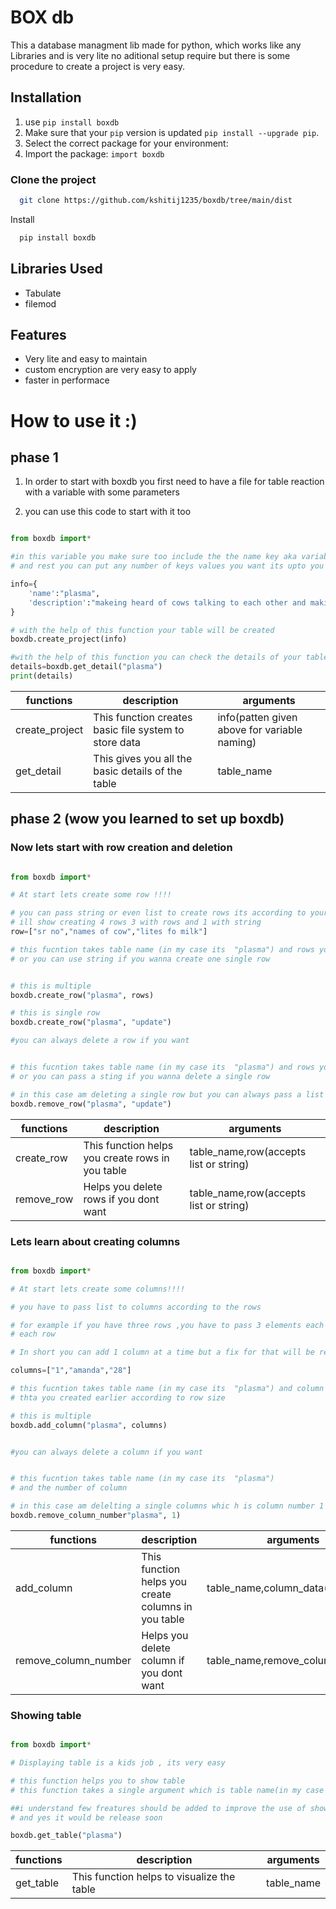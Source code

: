 # BOX db

This a database managment lib made for python, which works like any Libraries and is very lite
no aditional setup require but there is some procedure to create a project is very easy.

## Installation

1. use `pip install boxdb`
2. Make sure that your `pip` version is updated `pip install --upgrade pip`. 
3. Select the correct package for your environment:
4. Import the package: ``import boxdb``

### Clone the project

```bash
  git clone https://github.com/kshitij1235/boxdb/tree/main/dist
```

Install

```bash
  pip install boxdb
```

## Libraries Used

- Tabulate
- filemod


## Features

- Very lite and easy to maintain
- custom encryption are very easy to apply
- faster in performace


# How to use it :)



## phase 1 


1) In order to start with boxdb you first need to have a file for table reaction with a 
   variable with some  parameters

2) you can use this code to start with it too 


```python

from boxdb import*

#in this variable you make sure too include the the name key aka variable as it will be your table name 
# and rest you can put any number of keys values you want its upto you 

info={
    'name':"plasma",      
    'description':"makeing heard of cows talking to each other and making things more brigth for the world to take stem"
}

# with the help of this function your table will be created 
boxdb.create_project(info)

#with the help of this function you can check the details of your table which  you stored
details=boxdb.get_detail("plasma")
print(details)

```



| functions         | description        | arguments |
| ----------------- | -------------------|-----------|
| create_project | This function creates basic file system to store data|info(patten given above for variable naming)|
| get_detail| This gives you all the basic details of the table |table_name|


## phase 2 (wow you learned to set up boxdb)

 ### Now  lets start with row creation and deletion



```python

from boxdb import*

# At start lets create some row !!!!

# you can pass string or even list to create rows its according to your wish
# ill show creating 4 rows 3 with rows and 1 with string
row=["sr no","names of cow","lites fo milk"]

# this fucntion takes table name (in my case its  "plasma") and rows you can pass list if you have many rows 
# or you can use string if you wanna create one single row 


# this is multiple 
boxdb.create_row("plasma", rows)

# this is single row 
boxdb.create_row("plasma", "update")

#you can always delete a row if you want


# this fucntion takes table name (in my case its  "plasma") and rows you can pass list if you have many rows to delete
# or you can pass a sting if you wanna delete a single row

# in this case am deleting a single row but you can always pass a list to
boxdb.remove_row("plasma", "update")


```

| functions         | description        | arguments |
| ----------------- | -------------------|-----------|
| create_row | This function helps you create rows in you table|table_name,row(accepts list or string)|
| remove_row| Helps you delete rows if you dont want |table_name,row(accepts list or string)|

### Lets learn about creating columns


```python

from boxdb import*

# At start lets create some columns!!!!

# you have to pass list to columns according to the rows 

# for example if you have three rows ,you have to pass 3 elements each elements gets added to 
# each row 

# In short you can add 1 column at a time but a fix for that will be realease soon too 

columns=["1","amanda","28"]

# this fucntion takes table name (in my case its  "plasma") and column you have to  pass list 
# thta you created earlier according to row size 

# this is multiple 
boxdb.add_column("plasma", columns)


#you can always delete a column if you want


# this fucntion takes table name (in my case its  "plasma") 
# and the number of column 

# in this case am delelting a single columns whic h is column number 1
boxdb.remove_column_number"plasma", 1)


```

| functions         | description        | arguments |
| ----------------- | -------------------|-----------|
| add_column | This function helps you create columns in you table|table_name,column_data(list)|
| remove_column_number| Helps you delete column if you dont want |table_name,remove_column_number|

### Showing table


```python

from boxdb import*

# Displaying table is a kids job , its very easy 

# this function helps you to show table 
# this function takes a single argument which is table name(in my case its "plasma")

##i understand few freatures should be added to improve the use of show table functions
# and yes it would be release soon 

boxdb.get_table("plasma")

```

| functions         | description        | arguments |
| ----------------- | -------------------|-----------|
| get_table| This function helps to visualize the table|table_name|


